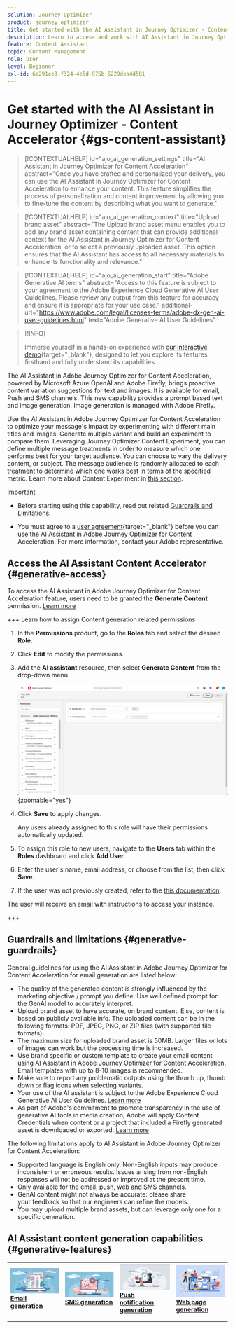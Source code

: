 ```yaml
---
solution: Journey Optimizer
product: journey optimizer
title: Get started with the AI Assistant in Journey Optimizer - Content Accelerator 
description: Learn to access and work with AI Assistant in Journey Optimizer - Content Accelerator 
feature: Content Assistant
topic: Content Management
role: User
level: Beginner
exl-id: 6e291ce3-f324-4e5d-975b-5229dea4d581
---
```

# Get started with the AI Assistant in Journey Optimizer - Content Accelerator {#gs-content-assistant}

>[!CONTEXTUALHELP]
>id="ajo_ai_generation_settings"
>title="AI Assistant in Journey Optimizer for Content Acceleration"
>abstract="Once you have crafted and personalized your delivery, you can use the AI Assistant in Journey Optimizer for Content Acceleration to enhance your content. This feature simplifies the process of personalization and content improvement by allowing you to fine-tune the content by describing what you want to generate."

>[!CONTEXTUALHELP]
>id="ajo_ai_generation_context"
>title="Upload brand asset"
>abstract="The Upload brand asset menu enables you to add any brand asset containing content that can provide additional context for the AI Assistant in Journey Optimizer for Content Acceleration, or to select a previously uploaded asset. This option ensures that the AI Assistant has access to all necessary materials to enhance its functionality and relevance."

>[!CONTEXTUALHELP]
>id="ajo_ai_generation_start"
>title="Adobe Generative AI terms"
>abstract="Access to this feature is subject to your agreement to the Adobe Experience Cloud Generative AI User Guidelines. Please review any output from this feature for accuracy and ensure it is appropriate for your use case."
>additional-url="https://www.adobe.com/legal/licenses-terms/adobe-dx-gen-ai-user-guidelines.html" text="Adobe Generative AI User Guidelines"

>[!INFO]
>
>Immerse yourself in a hands-on experience with [our interactive demo](https://experienceleague.adobe.com/en/apps/journey-optimizer/ai-assistant-content-accelerator){target="_blank"}, designed to let you explore its features firsthand and fully understand its capabilities.


The AI Assistant in Adobe Journey Optimizer for Content Acceleration, powered by Microsoft Azure OpenAI and Adobe Firefly, brings proactive content variation suggestions for text and images. It is available for email, Push and SMS channels. This new capability provides a prompt based text and image generation. Image generation is managed with Adobe Firefly.

Use the AI Assistant in Adobe Journey Optimizer for Content Acceleration to optimize your message's impact by experimenting with different main titles and images. Generate multiple variant and build an experiment to compare them. Leveraging Journey Optimizer Content Experiment, you can define multiple message treatments in order to measure which one performs best for your target audience. You can choose to vary the delivery content, or subject. The message audience is randomly allocated to each treatment to determine which one works best in terms of the specified metric. Learn more about Content Experiment in [this section](../content-management/content-experiment.md).

>[!IMPORTANT]
>
>* Before starting using this capability, read out related [Guardrails and Limitations](#generative-guardrails).
>
>
>* You must agree to a [user agreement](https://www.adobe.com/legal/licenses-terms/adobe-dx-gen-ai-user-guidelines.html){target="_blank"} before you can use the AI Assistant in Adobe Journey Optimizer for Content Acceleration. For more information, contact your Adobe representative.

## Access the AI Assistant Content Accelerator {#generative-access}

To access the AI Assistant in Adobe Journey Optimizer for Content Acceleration feature, users need to be granted the **Generate Content** permission. [Learn more](../administration/permissions.md)

+++  Learn how to assign Content generation related permissions

1. In the **Permissions** product, go to the **Roles** tab and select the desired **Role**.

1. Click **Edit** to modify the permissions.

1. Add the **AI assistant** resource, then select **Generate Content** from the drop-down menu.

    ![](assets/gen-ai-role.png){zoomable="yes"}

1. Click **Save** to apply changes.

    Any users already assigned to this role will have their permissions automatically updated.

1. To assign this role to new users, navigate to the **Users** tab within the **Roles** dashboard and click **Add User**.

1. Enter the user's name, email address, or choose from the list, then click **Save**.

1. If the user was not previously created, refer to the [this documentation](https://experienceleague.adobe.com/en/docs/experience-platform/access-control/abac/permissions-ui/users).

The user will receive an email with instructions to access your instance.

+++

## Guardrails and limitations {#generative-guardrails}

General guidelines for using the AI Assistant in Adobe Journey Optimizer for Content Acceleration for email generation are listed below:

* The quality of the generated content is strongly influenced by the marketing objective / prompt you define. Use well defined prompt for the GenAI model to accurately interpret. 
* Upload brand asset to have accurate, on brand content. Else, content is based on publicly available info. The uploaded content can be in the following formats: PDF, JPEG, PNG, or ZIP files (with supported file formats).
* The maximum size for uploaded brand asset is 50MB. Larger files or lots of images can work but the processing time is increased.
* Use brand specific or custom template to create your email content using AI Assistant in Adobe Journey Optimizer for Content Acceleration. Email templates with up to 8-10 images is recommended.
* Make sure to report any problematic outputs using the thumb up, thumb down or flag icons when selecting variants.
* Your use of the AI assistant is subject to the Adobe Experience Cloud Generative AI User Guidelines. [Learn more](https://www.adobe.com/legal/licenses-terms/adobe-dx-gen-ai-user-guidelines.html)
* As part of Adobe's commitment to promote transparency in the use of generative AI tools in media creation, Adobe will apply Content Credentials when content or a project that included a Firefly generated asset is downloaded or exported. [Learn more](https://helpx.adobe.com/firefly/using/content-credentials.html)

The following limitations apply to AI Assistant in Adobe Journey Optimizer for Content Acceleration:

* Supported language is English only. Non-English inputs may produce inconsistent or erroneous results. Issues arising from non-English responses will not be addressed or improved at the present time.
* Only available for the email, push, web and SMS channels.
* GenAI content might not always be accurate: please share your feedback so that our engineers can refine the models.
* You may upload multiple brand assets, but can leverage only one for a specific generation.


## AI Assistant content generation capabilities {#generative-features}


<table style="table-layout:fixed"><tr style="border: 0;">
<td>
<a href="generative-email.md">
<img alt="Email generation" src="assets/do-not-localize/text-genai.jpeg">
</a>
<div>
<a href="generative-email.md"><strong>Email generation</strong></a>
</div>
<p>
</td>
<td>
<a href="generative-sms.md">
<img alt="SMS generation" src="assets/do-not-localize/image-genai.jpeg">
</a>
<div><a href="generative-sms.md"><strong>SMS generation</strong>
</div>
<p>
</td>
<td>
<a href="generative-push.md">
<img alt="Push generation" src="assets/do-not-localize/email-genai.jpeg">
</a>
<div>
<a href="generative-push.md"><strong>Push notification generation</strong></a>
</div>
<p></td>
<td>
<a href="generative-web.md">
<img alt="Web generation" src="assets/do-not-localize/web-genai.jpeg">
</a>
<div><a href="generative-web.md"><strong>Web page generation</strong>
</div>
<p>
</td>
</tr></table>
